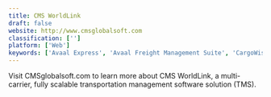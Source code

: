 ```yaml
---
title: CMS WorldLink
draft: false 
website: http://www.cmsglobalsoft.com
classification: ['']
platform: ['Web']
keywords: ['Avaal Express', 'Avaal Freight Management Suite', 'CargoWise One', 'CargoWiz', 'Chekhra', 'FleetLink', 'Fleetium', 'Freightdata 2000', 'Freightos', 'HandsOn Fleet', 'Paragon', 'Skyfy Technology', 'SmartDrive Operations', 'The NexTraq Platform', 'TruckingOffice', 'Xeneta']
---
```

Visit CMSglobalsoft.com to learn more about CMS WorldLink, a multi-carrier, fully scalable transportation management software solution (TMS).